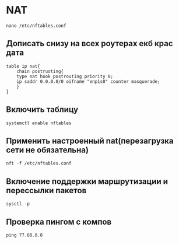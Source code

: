 # NAT
`nano /etc/nftables.conf`

## Дописать снизу на всех роутерах екб крас дата
```
table ip nat{
    chain postruoting{
    type nat hook postrouting priority 0;
    ip saddr 0.0.0.0/0 oifname "enp1s0" counter masquerade;
    }
}
```

## Включить таблицу
`systemctl enable nftables`

## Применить настроенный nat(перезагрузка сети не обязательна)
`nft -f /etc/nftables.conf`

## Включение поддержки маршрутизации и перессылки пакетов 
``` echo net.ipv4.ip_forward=1 > /etc/sysctl.conf
sysctl -p
```

## Проверка пингом с компов
` ping 77.88.8.8 `
